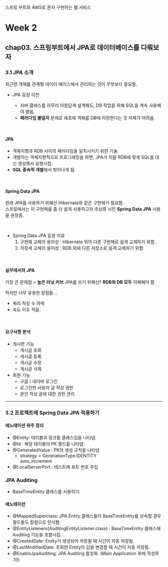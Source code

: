 스프링 부트와 AWS로 혼자 구현하는 웹 서비스

# Week 2

## chap03. 스프링부트에서 JPA로 데이터베이스를 다뤄보자

### 3.1 JPA 소개

최근엔 객체를 관계형 데이터 베이스에서 관리하는 것이 무엇보다 중요함.

- JPA 등장 이전

  - 자바 클래스를 아무리 아름답계 설계해도, DB 작업을 위해 SQL을 계속 사용해야 했음.
  - **패러다임 불일치** 문제로 애초에 객체를 DB에 저장한다는 것 자체가 어려움.

<br>

#### **JPA**

- 객체지향과 RDB 사이의 패러다임을 일치시키기 위한 기술.
- 개발자는 객체지향적으로 프로그래밍을 하면, JPA가 이를 RDB에 맞게 SQL을 대신 생성해서 실행시킴.
- **SQL 종속적 개발**에서 벗어나게 됨.

<br>

#### **Spring Data JPA**

원래 JPA를 사용하기 위해선 Hibernate와 같은 구현체가 필요함. <br>
스프링에서는 이 구현체를 좀 더 쉽게 사용하고자 추상화 시킨 **Spring Data JPA** 사용을 권장중.

<br>

- Spring Data JPA 등장 이유
  1. 구현체 교체의 용이성 : Hibernate 외의 다른 구현체로 쉽게 교체하기 위함.
  2. 저장세 교체의 용이성 : RDB 외에 다른 저장소로 쉽게 교체하기 위함.

<br>

#### **실무에서의 JPA**

가장 큰 문제점 = **높은 러닝 커브**
JPA를 쓰기 위해선? **RDB와 DB 모두** 이해해야 함

하지만 너무 유용한 장점들...

- 쿼리 작성 수 하락
- 속도 이슈 적음.

<br>

#### **요구사항 분석**

- 게시판 기능
  - 게시글 조회
  - 게시글 등록
  - 게시글 수정
  - 게시글 삭제
- 회원 기능
  - 구글 / 네이버 로그인
  - 로그인한 사용자 글 작성 권한
  - 본인 작성 글에 대한 권한 관리

---

### 3.2 프로젝트에 Spring Data JPA 적용하기

#### 애노테이션 위주 정리

- @Entity: 테이블과 링크될 클래스임을 나타냄.
- @Id : 해당 테이블의 PK 필드를 나타냄.
- @GeneratedValue : PK의 생성 규칙을 나타냄
  - strategy = GenerationType.IDENTITY <br>
    auto_increment
- @LocalServerPort : 테스트에 포트 번호 주입

### JPA Auditing

- BaseTimeEntity 클래스를 사용하기.

#### 애노테이션

- @MappedSuperclass: JPA Entity 클래스들이 BaseTimeEntity를 상속할 경우 필드들도 칼럼으로 인식함.
- @EntityListeners(AuditingEntityListener.class) : BaseTimeEntity 클래스에 Auditing 기능을 포함시킴.
- @CreatedDate: Entity가 생성되어 저장될 때 시간이 자동 저장됨.
- @LastModifiedDate: 조회한 Entity의 값을 변경할 때 시간이 자동 저장됨.
- @EnableJpaAuditing: JPA Auditing 활성화. (Main Application 위에 작성하기!)
